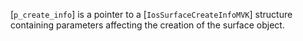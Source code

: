 [`p_create_info`] is a pointer to a [`IosSurfaceCreateInfoMVK`]
structure containing parameters affecting the creation of the surface
object.